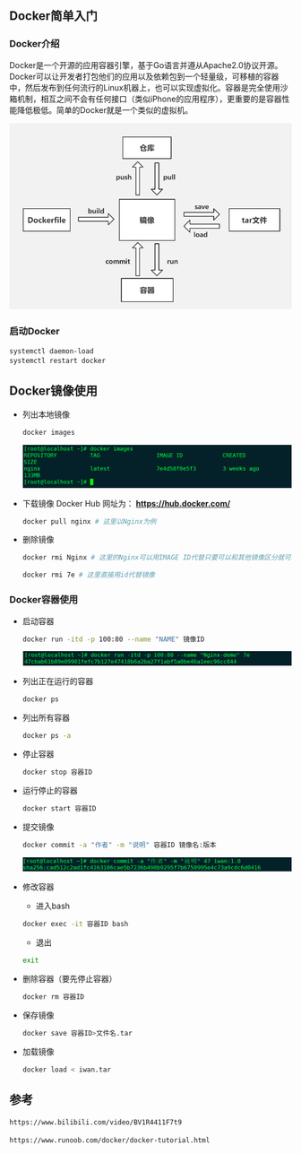 ## Docker简单入门

### Docker介绍

Docker是一个开源的应用容器引擎，基于Go语言并遵从Apache2.0协议开源。Docker可以让开发者打包他们的应用以及依赖包到一个轻量级，可移植的容器中，然后发布到任何流行的Linux机器上，也可以实现虚拟化。容器是完全使用沙箱机制，相互之间不会有任何接口（类似iPhone的应用程序），更重要的是容器性能降低极低。简单的Docker就是一个类似的虚拟机。

![20201005-Doker-0](./images/20201005-Doker-0.png)

### 启动Docker

```bash
systemctl daemon-load
systemctl restart docker
```

## Docker镜像使用

- 列出本地镜像

  ```bash
  docker images
  ```

  ![20201005-Doker-1](./images/20201005-Doker-1.png)

- 下载镜像 Docker Hub 网址为： **https://hub.docker.com/**

  ```bash
  docker pull nginx # 这里以Nginx为例
  ```

- 删除镜像

  ```bash
  docker rmi Nginx # 这里的Nginx可以用IMAGE ID代替只要可以和其他镜像区分就可以了
  ```

  ```bash
  docker rmi 7e # 这里直接用id代替镜像
  ```

### Docker容器使用

- 启动容器

  ```bash
  docker run -itd -p 100:80 --name "NAME" 镜像ID
  ```

  ![20201005-Doker-2](./images/20201005-Doker-2.png)

- 列出正在运行的容器

  ```bash
  docker ps
  ```

- 列出所有容器

  ```bash
  docker ps -a
  ```

- 停止容器

  ```bash
  docker stop 容器ID
  ```

- 运行停止的容器

  ```bash
  docker start 容器ID
  ```

- 提交镜像

  ```bash
  docker commit -a "作者" -m "说明" 容器ID 镜像名:版本
  ```

  ![20201005-Doker-3](./images/20201005-Doker-3.png)

- 修改容器

  - 进入bash

  ```bash
  docker exec -it 容器ID bash
  ```

  - 退出

  ```bash
  exit
  ```

- 删除容器（要先停止容器）

  ```bash
  docker rm 容器ID
  ```

- 保存镜像

  ```bash
  docker save 容器ID>文件名.tar
  ```

- 加载镜像

  ```bash
  docker load < iwan.tar
  ```

## 参考

	https://www.bilibili.com/video/BV1R4411F7t9
	
	https://www.runoob.com/docker/docker-tutorial.html